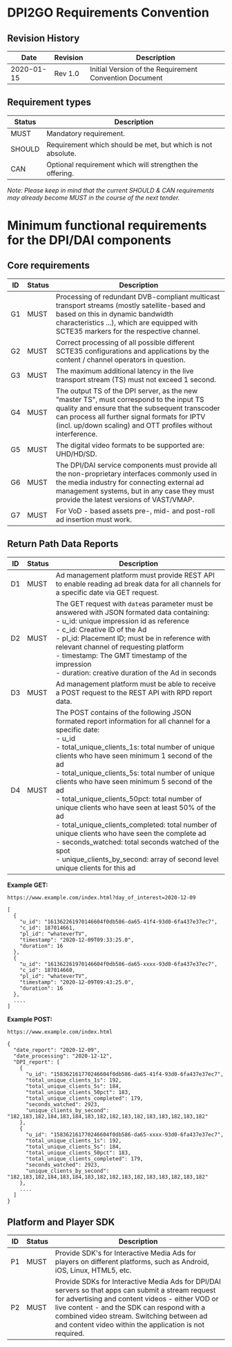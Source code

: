 # DPI2GO Requirements Convention

## Revision History

| **Date**   | **Revision** | **Description**                                        |
| ---------- | ------------ | ------------------------------------------------------ |
| 2020-01-15 | Rev 1.0      | Initial Version of the Requirement Convention Document |

## Requirement types

| **Status** | **Description**                                             |
| ---------- | ----------------------------------------------------------- |
| MUST       | Mandatory requirement.                                      |
| SHOULD     | Requirement which should be met, but which is not absolute. |
| CAN        | Optional requirement which will strengthen the offering.    |

_Note: Please keep in mind that the current SHOULD &amp; CAN requirements may already become MUST in the course of the next tender._

# Minimum functional requirements for the DPI/DAI components

## Core requirements

| **ID** | **Status** | **Description**                                              |
| ------ | ---------- | ------------------------------------------------------------ |
| G1     | MUST       | Processing of redundant DVB-compliant multicast transport streams (mostly satellite-based and based on this in dynamic bandwidth characteristics ...), which are equipped with SCTE35 markers for the respective channel. |
| G2     | MUST       | Correct processing of all possible different SCTE35 configurations and applications by the content / channel operators in question. |
| G3     | MUST       | The maximum additional latency in the live transport stream (TS) must not exceed 1 second. |
| G4     | MUST       | The output TS of the DPI server, as the new "master TS", must correspond to the input TS quality and ensure that the subsequent transcoder can process all further signal formats for IPTV (incl. up/down scaling) and OTT profiles without interference. |
| G5     | MUST       | The digital video formats to be supported are: UHD/HD/SD.    |
| G6     | MUST       | The DPI/DAI service components must provide all the non-proprietary interfaces commonly used in the media industry for connecting external ad management systems, but in any case they must provide the latest versions of VAST/VMAP. |
| G7     | MUST       | For VoD - based assets pre-, mid- and post-roll ad insertion must work. |

## Return Path Data Reports

| **ID** | **Status** | **Description**                                              |
| ------ | ---------- | ------------------------------------------------------------ |
| D1     | MUST       | Ad management platform must provide REST API to enable reading ad break data for all channels for a specific date via GET request. |
| D2     | MUST       | The GET request with `date`as parameter must be answered with JSON formated data containing:<br/>- u_id: unique impression id as reference<br/>- c_id: Creative ID of the Ad<br/>- pl_id: Placement ID; must be in reference with relevant channel of requesting platform<br/>- timestamp: The GMT timestamp of the impression<br/>- duration: creative duration of the Ad in seconds |
| D3     | MUST       | Ad management platform must be able to receive a POST request to the REST API with RPD report data. |
| D4     | MUST       | The POST contains of the following JSON formated report information for all channel for a specific date:<br />- u_id<br/>- total_unique_clients_1s: total number of unique clients who have seen minimum 1 second of the ad<br/>- total_unique_clients_5s: total number of unique clients who have seen minimum 5 second of the ad<br/>- total_unique_clients_50pct: total number of unique clients who have seen at least 50% of the ad<br/>- total_unique_clients_completed: total number of unique clients who have seen the complete ad<br/>- seconds_watched: total seconds watched of the spot<br/>- unique_clients_by_second: array of second level unique clients for this ad |

**Example GET:**

```
https://www.example.com/index.html?day_of_interest=2020-12-09

[
  {
    "u_id": "161362261970146604f0db586-da65-41f4-93d0-6fa437e37ec7",
    "c_id": 187014661,
    "pl_id": "whateverTV",
    "timestamp": "2020-12-09T09:33:25.0",
    "duration": 16
  },
  {
    "u_id": "161362261970146604f0db586-da65-xxxx-93d0-6fa437e37ec7",
    "c_id": 187014660,
    "pl_id": "whateverTV",
    "timestamp": "2020-12-09T09:43:25.0",
    "duration": 16
  },
  ....
]
```

**Example POST:**

```
https://www.example.com/index.html

{
  "date_report": "2020-12-09",
  "date_processing": "2020-12-12",
  "DPI_report": [
    {
      "u_id": "158362161770246604f0db586-da65-41f4-93d0-6fa437e37ec7",
      "total_unique_clients_1s": 192,
      "total_unique_clients_5s": 184,
      "total_unique_clients_50pct": 183,
      "total_unique_clients_completed": 179,
      "seconds_watched": 2923,
      "unique_clients_by_second": "182,183,182,184,183,184,183,182,182,183,182,183,183,182,183,182"
    },
    {
      "u_id": "158362161770246604f0db586-da65-xxxx-93d0-6fa437e37ec7",
      "total_unique_clients_1s": 192,
      "total_unique_clients_5s": 184,
      "total_unique_clients_50pct": 183,
      "total_unique_clients_completed": 179,
      "seconds_watched": 2923,
      "unique_clients_by_second": "182,183,182,184,183,184,183,182,182,183,182,183,183,182,183,182"
    },
    ....
  ]
}
```

## **Platform and Player SDK**   

| **ID** | **Status** | **Description**                                              |
| ------ | ---------- | ------------------------------------------------------------ |
| P1     | MUST       | Provide SDK's for Interactive Media Ads for players on different platforms, such as Android, iOS, Linux, HTML5, etc. |
| P2     | MUST       | Provide SDKs for Interactive Media Ads for DPI/DAI servers so that apps can submit a stream request for advertising and content videos - either VOD or live content - and the SDK can respond with a combined video stream. Switching between ad and content video within the application is not required. |

